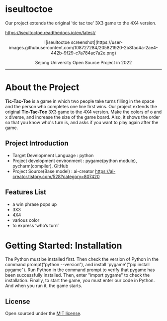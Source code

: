 # iseultoctoe
Our project extends the original 'tic tac toe' 3X3 game to the 4X4 version. 

https://iseultoctoe.readthedocs.io/en/latest/

<p align="center">
![iseultoctoe screenshot](https://user-images.githubusercontent.com/108727284/205821920-2b8fac4a-2ae4-442b-9f29-c7a784ac7a2e.png)
</p>

<p align="center">
  Sejong University Open Source Project in 2022
</p>
   
    
* * *

About the Project
=================

**Tic-Tac-Toe** is a game in which two people take turns filling in the space and the
person who completes one line first wins. Our project extends the original **Tic-Tac-Toe** 3X3 game to the 4X4 version. Make the colors of o and x diverse, and
increase the size of the game board. Also, it shows the order so that you know
who's turn is, and asks if you want to play again after the game.

Project Introduction
---------------------

* Target Development Language : python
* Project development environment : pygame(python module), pycharm(compiler), GitHub
* Project Source(Base model) : ai-creator https://ai-creator.tistory.com/528?category=807420

Features List
-------------

* a win phrase pops up
* 3X3
* 4X4
* various color
* to express ‘who’s turn’

Getting Started: Installation
=============================

The Python must be installed first. Then check the version of Python in the command prompt(”python --version”), and install 'pygame'("pip install pygame").
Run Python in the command prompt to verify that pygame has been successfully installed. Then, enter "import pygame" to check the installation. Finally, to start the game, you must enter our code in Python. And when you run it, the game starts.

## License

Open sourced under the [MIT license](LICENSE.md).
